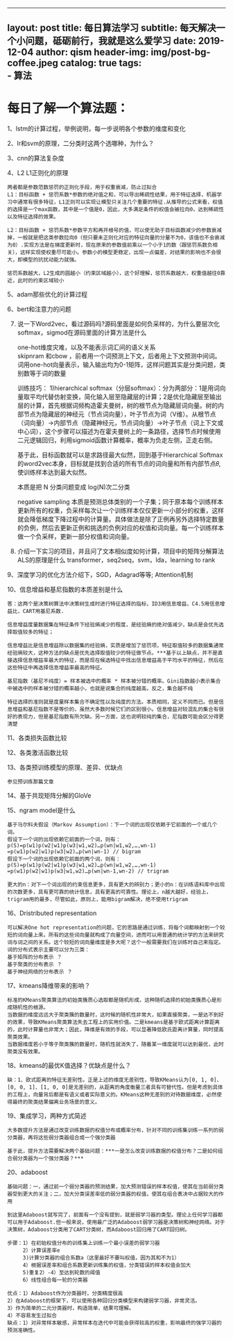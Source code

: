 
---
layout:     post
title:      每日算法学习
subtitle:   每天解决一个小问题，砥砺前行，我就是这么爱学习
date:       2019-12-04
author:     qism
header-img: img/post-bg-coffee.jpeg
catalog: true
tags:    
        - 算法
---
# 每日了解一个算法题：

1、lstm的计算过程，举例说明，每一步说明各个参数的维度和变化

2、lr和svm的原理，二分类时这两个选哪种，为什么？

3、cnn的算法复杂度

4、L2 L1正则化的原理

    两者都是参数范数惩罚的正则化手段，用于权重衰减，防止过拟合
    L1：目标函数 + 惩罚系数*参数的绝对值之和，可以导出稀疏性结果，用于特征选择，机器学习中通常有很多特征，L1正则可以实现让模型只关注几个重要的特征.从推导的公式来看，权值的选择是一个max函数，其中是一个值是0，因此，大多满足条件的权值会被拉向0，达到稀疏性以及特征选择的效果。

    L2：目标函数 + 惩罚系数*参数平方和再开根号的值，可以使无助于目标函数减少的参数衰减掉，一般就是把这类参数拉向0（但只要未正则化对应的特征向量的分量不为0，该值也不会衰减为0）.实现方法是在梯度更新时，现在原来的参数值前乘以一个小于1的数（跟惩罚系数负相关），这样实现使权重尽可能小。参数小的模型更稳定，出现一点偏差，对结果的影响也不会很大，即模型的抗扰动能力就强。

    惩罚系数越大，L2生成的圆越小（约束区域越小），这个好理解，惩罚系数越大，权重值越往0靠近，此时的约束区域较小

5、adam那些优化的计算过程

6、bert和注意力的问题

7. 说一下Word2vec，看过源码吗?源码里面是如何负采样的，为什么要层次化softmax，sigmod在源码里面的计算方法是什么
    
    one-hot维度灾难，以及不能表示词汇间的语义关系   
    skipnram 和cbow ，前者用一个词预测上下文，后者用上下文预测中间词。词用one-hot向量表示，输入输出均为0-1矩阵，这样问题其实是分类问题，类别数等于词的数量
   
    训练技巧：
    1)hierarchical softmax（分层softmax）：分为两部分：1是用词向量取平均代替仿射变换，简化输入层至隐藏层的计算；2是优化隐藏层至输出层的计算，首先根据词频构造霍夫曼树，树的根节点为隐藏层词向量。树的内部节点为隐藏层的神经元（节点词向量），叶子节点为词（V维）。从根节点（词向量）->内部节点（隐藏神经元，节点词向量）->叶子节点（词上下文或中心词），这个步骤可以描述为在霍夫曼树上的一条路径，选择节点时候使用二元逻辑回归，利用sigmoid函数计算概率，概率为负走左侧，正走右侧。

    基于此，目标函数就可以是求路径最大似然，回到基于Hierarchical Softmax的word2vec本身，目标就是找到合适的所有节点的词向量和所有内部节点𝜃, 使训练样本达到最大似然。

    本质是把 N 分类问题变成 log(N)次二分类

    negative sampling 本质是预测总体类别的一个子集；同于原本每个训练样本更新所有的权重，负采样每次让一个训练样本仅仅更新一小部分的权重，这样就会降低梯度下降过程中的计算量。具体做法是除了正例再另外选择特定数量的负例，然后去更新正例和挑选的负例对应的权值和词向量。每一个训练样本做一个负采样，更新一部分权值和词向量。

8. 介绍一下实习的项目，并且问了文本相似度如何计算，项目中的矩阵分解算法ALS的原理是什么
transformer，seq2seq，svm，lda，learning to rank

9、深度学习的优化方法介绍下，SGD，Adagrad等等; Attention机制

10、信息增益和基尼指数的本质差别是什么
    
    答：这两个是决策树算法中决策树生成时进行特征选择的指标，ID3用信息增益，C4.5用信息增益比，CART用基尼系数.

    信息增益度量数据集在特征条件下经验熵减少的程度，是经验熵的绝对值减少，缺点是会优先选择取值较多的特征；

    信息增益比是信息增益除以数据集的经验熵，实质是增加了惩罚项，特征取值较多的数据集通常经验熵较大，这种方法的缺点是优先选择取值较少的特征做节点。***基于以上缺点，并不是直接选择信息增益率最大的特征，而是现在候选特征中找出信息增益高于平均水平的特征，然后在这些特征中再选择信息增益率最高的特征。

    基尼指数（基尼不纯度）= 样本被选中的概率 * 样本被分错的概率。Gini指数越小表示集合中被选中的样本被分错的概率越小，也就是说集合的纯度越高，反之，集合越不纯

    特征选择的准则就是度量样本集合不确定性以及纯度的方法。本质相同，定义不同而已。但是信息增益和基尼指数不是等价的，虽然大多数时候它们的区别很小。信息增益对较混乱的集合有很好的表现力，但是基尼指数有所欠缺。另一方面，这也说明较纯的集合，尼指数可能会区分得更清楚

11、各类损失函数比较

12、各类激活函数比较

13、各类预训练模型的原理、差异、优缺点

    参见预训练那篇文章

14、基于共现矩阵分解的GloVe

15、ngram model是什么

    基于马尔科夫假设（Markov Assumption）：下一个词的出现仅依赖于它前面的一个或几个词。
    假设下一个词的出现依赖它前面的一个词，则有：
    p(S)=p(w1)p(w2|w1)p(w3|w1,w2)…p(wn|w1,w2,…,wn-1)
    =p(w1)p(w2|w1)p(w3|w2)…p(wn|wn-1) // bigram
    假设下一个词的出现依赖它前面的两个词，则有：
    p(S)=p(w1)p(w2|w1)p(w3|w1,w2)…p(wn|w1,w2,…,wn-1)
    =p(w1)p(w2|w1)p(w3|w1,w2)…p(wn|wn-1,wn-2) // trigram

    更大的n：对下一个词出现的约束信息更多，具有更大的辨别力；更小的n：在训练语料库中出现的次数更多，具有更可靠的统计信息，具有更高的可靠性。理论上，n越大越好，经验上，trigram用的最多，尽管如此，原则上，能用bigram解决，绝不使用trigram

16、Dristributed representation
    
    可以解决One hot representation的问题，它的思路是通过训练，将每个词都映射到一个较短的词向量上来。所有的这些词向量就构成了向量空间，进而可以用普通的统计学的方法来研究词与词之间的关系。这个较短的词向量维度是多大呢？这个一般需要我们在训练时自己来指定。
    词的分布式表示主要可以分为三类：
    基于矩阵的分布表示 ？
    基于聚类的分布表示 ？
    基于神经网络的分布表示 ？

17、kmeans降维带来的影响？
    
    标准的KMeans聚类算法的初始类簇质心选取都是随机形成，这种随机选择的初始类簇质心是形成随机性的根源。
    当数据的维度远远大于聚类簇的数量时，这时候的随机性非常大，如果直接聚类，一是达不到好的效果，导致KMeans聚类算法失去工程上的实用价值。二是kmeans是基于欧式距离计算距离的，此时计算量也非常大；因此，降维是有效的手段，可以显著降低欧氏距离计算量，同时提高聚类效果。
    当数据维度若小于等于聚类簇的数量时，随机性就消失了，随着某一维度就可以达到最优，此时聚类没有效果。

18、kmeans的最优K值选择？优缺点是什么？

    缺：1、欧式距离的特征无差别性。正是上述的维度无差别性，导致KMeans认为[0, 1, 0]、[0, 0, 1]、[1, 0, 0]是无差别的，从距离的角度衡量三者具有可替代性。但是考虑到具体的工程上，向量背后都是有语义或者实际意义的。KMeans这种无差别的对待数据维度，必然使得最终的聚类结果偏离业务场景的意义。

19、集成学习，两种方式简述

    大多数提升方法是通过改变训练数据的权值分布或概率分布，针对不同的训练集训练一系列的弱分类器，再将这些弱分类器组合成一个强分类器

    基于此，提升方法需要解决两个基础问题：***一是怎么改变训练数据的权值分布？二是如何组合弱分类器为一个强分类器？***

20、adaboost

    基础问题：一，通过前一个弱分类器的预测结果，加大预测错误的样本权值，使其在当前弱分类器受到更大的关注；二，加大分类误差率低的弱分类器的权值，使其在组合表决中占据较大的作用

    到这里Adaboost就写完了，前面有一个没有提到，就是弱学习器的类型。理论上任何学习器都可以用于Adaboost.但一般来说，使用最广泛的Adaboost弱学习器是决策树和神经网络。对于决策树，Adaboost分类用了CART分类树，而Adaboost回归用了CART回归树。

    步骤：1）在初始权值分布的训练集上训练一个最小误差的弱学习器
         2）计算误差率e
         3)计算分类器的组合系数a（这里最好不要叫权值，因为其和不为1）
         4）根据误差率和组合系数更新训练集的权值，分类错误的样本权值会加大
         5)重复2）-4）至达到轮数的阈值
         6）线性组合每一轮的分类器

    优点：1）Adaboost作为分类器时，分类精度很高
    2）在Adaboost的框架下，可以使用各种回归分类模型来构建弱学习器，非常灵活。
    3）作为简单的二元分类器时，构造简单，结果可理解。
    4）不容易发生过拟合
    缺点：1）对异常样本敏感，异常样本在迭代中可能会获得较高的权重，影响最终的强学习器的预测准确性。


    



